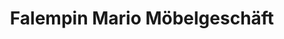 ---
title: "Falempin Mario Möbelgeschäft"
url: /preures/falempin-mario-moebelgeschaeft/
shop: Möbel
---